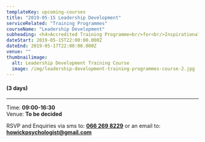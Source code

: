 ```yaml
---
templateKey: upcoming-courses
title: "2019-05-15 Leadership Development"
serviceRelated: "Training Programmes"
courseName: "Leadership Development"
subheading: <h4>Accredited Training Programme<br/>for<br/>Inspirational Leadership<br/><br/>SAQA US ID:120305<br/>8 credits at NQF 5</h4>
dateStart: 2019-05-15T22:00:00.000Z
dateEnd: 2019-05-17T22:00:00.000Z
venue: ""
thumbnailimage:
  alt: Leadership Development Training Course
  image: /img/leadership-development-training-programmes-course-2.jpg
---
```


#### (3 days)

---

Time: **09:00-16:30**  
Venue: **To be decided**

RSVP and Enquiries via sms to: **[066 269 8229](tel:+27662698229)** or an email to: **[howickpsychologist@gmail.com](mailto:howickpsychologist@gmail.com)**
